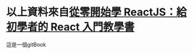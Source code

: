 # 以上資料來自[從零開始學 ReactJS：給初學者的 React 入門教學書](https://www.gitbook.com/book/kdchang/react101/details)

這是一個gitBook

